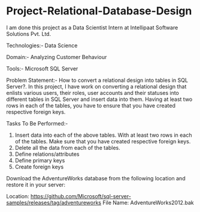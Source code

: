 # Project-Relational-Database-Design

I am done this project as a Data Scientist Intern at Intellipaat Software Solutions Pvt. Ltd.

Technologies:- Data Science

Domain:- Analyzing Customer Behaviour

Tools:- Microsoft SQL Server

Problem Statement:- How to convert a relational design into tables in SQL Server?. In this project, I have work on converting a relational design that enlists various users, their roles, user accounts and their statuses into different tables in SQL Server and insert data into them. Having at least two rows in each of the tables, you have to ensure that you have created respective foreign keys.

Tasks To Be Performed:-
1. Insert data into each of the above tables. With at least two rows in each of the tables. Make sure that you have created respective foreign keys.
2. Delete all the data from each of the tables.
3. Define relations/attributes
4. Define primary keys
5. Create foreign keys

Download the AdventureWorks database from the following location and restore it in your server:

Location:
https://github.com/Microsoft/sql-server-samples/releases/tag/adventureworks
File Name: AdventureWorks2012.bak
